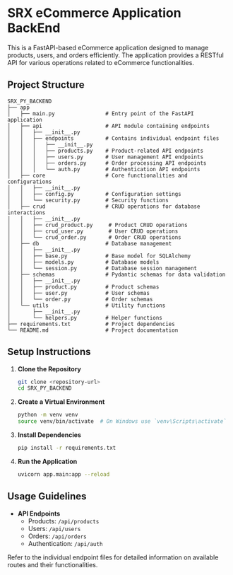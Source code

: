 # SRX eCommerce Application BackEnd

This is a FastAPI-based eCommerce application designed to manage products, users, and orders efficiently. The application provides a RESTful API for various operations related to eCommerce functionalities.


## Project Structure

```
SRX_PY_BACKEND
├── app
│   ├── main.py                # Entry point of the FastAPI application
│   ├── api                    # API module containing endpoints
│   │   ├── __init__.py
│   │   ├── endpoints          # Contains individual endpoint files
│   │   │   ├── __init__.py
│   │   │   ├── products.py    # Product-related API endpoints
│   │   │   ├── users.py       # User management API endpoints
│   │   │   ├── orders.py      # Order processing API endpoints
│   │   │   └── auth.py        # Authentication API endpoints
│   ├── core                   # Core functionalities and configurations
│   │   ├── __init__.py
│   │   ├── config.py          # Configuration settings
│   │   └── security.py        # Security functions
│   ├── crud                   # CRUD operations for database interactions
│   │   ├── __init__.py
│   │   ├── crud_product.py     # Product CRUD operations
│   │   ├── crud_user.py        # User CRUD operations
│   │   └── crud_order.py       # Order CRUD operations
│   ├── db                     # Database management
│   │   ├── __init__.py
│   │   ├── base.py            # Base model for SQLAlchemy
│   │   ├── models.py          # Database models
│   │   └── session.py         # Database session management
│   ├── schemas                # Pydantic schemas for data validation
│   │   ├── __init__.py
│   │   ├── product.py         # Product schemas
│   │   ├── user.py            # User schemas
│   │   └── order.py           # Order schemas
│   └── utils                  # Utility functions
│       ├── __init__.py
│       └── helpers.py         # Helper functions
├── requirements.txt           # Project dependencies
└── README.md                  # Project documentation
```

## Setup Instructions

1. **Clone the Repository**
   ```bash
   git clone <repository-url>
   cd SRX_PY_BACKEND
   ```

2. **Create a Virtual Environment**
   ```bash
   python -m venv venv
   source venv/bin/activate  # On Windows use `venv\Scripts\activate`
   ```

3. **Install Dependencies**
   ```bash
   pip install -r requirements.txt
   ```

4. **Run the Application**
   ```bash
   uvicorn app.main:app --reload
   ```

## Usage Guidelines

- **API Endpoints**
  - Products: `/api/products`
  - Users: `/api/users`
  - Orders: `/api/orders`
  - Authentication: `/api/auth`

Refer to the individual endpoint files for detailed information on available routes and their functionalities.

